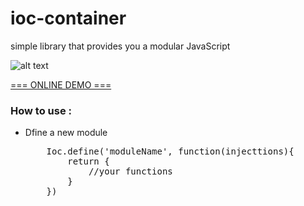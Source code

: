 # ioc-container
 simple library that provides you a modular JavaScript 
 
![alt text](http://s9.picofile.com/file/8328479284/ioc_container_view.jpg)


[=== ONLINE DEMO ===](http://htmlpreview.github.io/?https://github.com/abizebel/ioc-container/blob/master/index.html)

<h3>How to use :</h3>
<ul>
  <li>Dfine a new module</li> 
  <pre>
    Ioc.define('moduleName', function(injecttions){
        return {
            //your functions
        }
    })
  </pre>

 
</ul>
